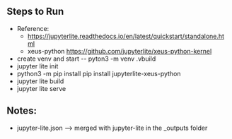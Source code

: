 ## Steps to Run
- Reference: 
  - https://jupyterlite.readthedocs.io/en/latest/quickstart/standalone.html
  - xeus-python https://github.com/jupyterlite/xeus-python-kernel
- create venv and start -- pyton3 -m venv .vbuild
- jupyter lite init
- python3 -m pip install pip install jupyterlite-xeus-python
- jupyter lite build
- jupyter lite serve

## Notes:
- jupyter-lite.json --> merged with jupyter-lite in the _outputs folder